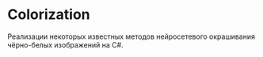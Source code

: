 # Colorization
Реализации некоторых известных методов нейросетевого окрашивания чёрно-белых изображений на C#.
